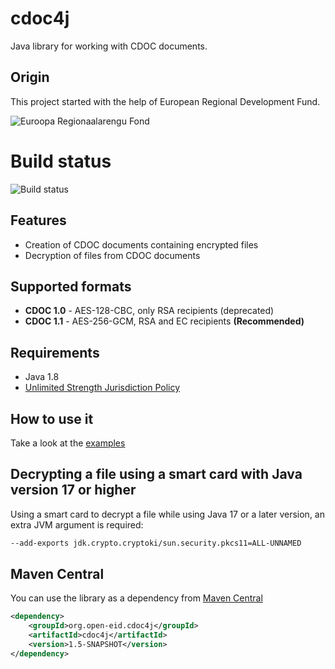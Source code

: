 # cdoc4j
Java library for working with CDOC documents.

## Origin
This project started with the help of European Regional Development Fund.

![Euroopa Regionaalarengu Fond](reg_logo.png)

# Build status

![Build status](https://github.com/open-eid/cdoc4j/actions/workflows/cdoc4j-verify.yml/badge.svg?branch=master)

## Features
* Creation of CDOC documents containing encrypted files
* Decryption of files from CDOC documents

## Supported formats
* **CDOC 1.0** - AES-128-CBC, only RSA recipients (deprecated)
* **CDOC 1.1** - AES-256-GCM, RSA and EC recipients **(Recommended)**

## Requirements
* Java 1.8
* [Unlimited Strength Jurisdiction Policy](https://github.com/open-eid/cdoc4j/wiki/Enabling-Unlimited-Strength-Jurisdiction-Policy)

## How to use it
Take a look at the [examples](https://github.com/open-eid/cdoc4j/wiki/Examples-of-how-to-use-it)

## Decrypting a file using a smart card with Java version 17 or higher
Using a smart card to decrypt a file while using Java 17 or a later version, an extra JVM argument is required:
```bash
--add-exports jdk.crypto.cryptoki/sun.security.pkcs11=ALL-UNNAMED
```

## Maven Central
You can use the library as a dependency from [Maven Central](http://mvnrepository.com/artifact/org.open-eid.cdoc4j/cdoc4j)

```xml
<dependency>
    <groupId>org.open-eid.cdoc4j</groupId>
    <artifactId>cdoc4j</artifactId>
    <version>1.5-SNAPSHOT</version>
</dependency>
```
